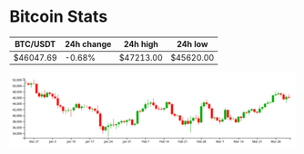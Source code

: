 # Bitcoin Stats

BTC/USDT|24h change|24h high|24h low|
|---|---|---|---|
|$46047.69|-0.68%|$47213.00|$45620.00|

<img src="./chart.svg">
